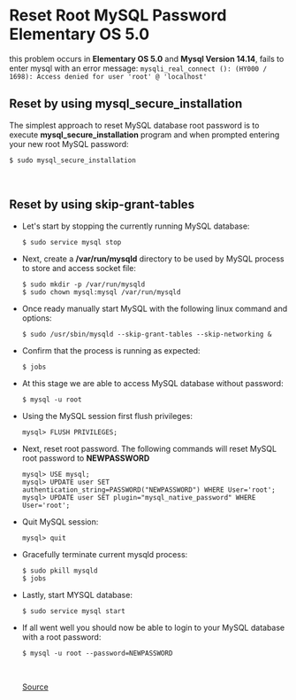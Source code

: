 # Reset Root MySQL Password Elementary OS 5.0

this problem occurs in **Elementary OS 5.0** and **Mysql Version 14.14**, fails to enter mysql with an error message: `mysqli_real_connect (): (HY000 / 1698): Access denied for user 'root' @ 'localhost'`

## Reset by using mysql_secure_installation

The simplest approach to reset MySQL database root password is to execute **mysql_secure_installation** program and when prompted entering your new root MySQL password: 

```console
$ sudo mysql_secure_installation
```
<br>

## Reset by using skip-grant-tables

- Let's start by stopping the currently running MySQL database: 

  ```console
  $ sudo service mysql stop
  ```

- Next, create a **/var/run/mysqld** directory to be used by MySQL process to store and access socket file:

  ```console
  $ sudo mkdir -p /var/run/mysqld
  $ sudo chown mysql:mysql /var/run/mysqld
  ```

- Once ready manually start MySQL with the following linux command and options:

  ```console
  $ sudo /usr/sbin/mysqld --skip-grant-tables --skip-networking &
  ```

- Confirm that the process is running as expected: 

  ```console
  $ jobs
  ````

- At this stage we are able to access MySQL database without password: 
  
  ```mysql
  $ mysql -u root
  ```

- Using the MySQL session first flush privileges: 

  ```mysql
  mysql> FLUSH PRIVILEGES;
  ```

- Next, reset root password. The following commands will reset MySQL root password to **NEWPASSWORD**

  ```mysql
  mysql> USE mysql;
  mysql> UPDATE user SET authentication_string=PASSWORD("NEWPASSWORD") WHERE User='root';
  mysql> UPDATE user SET plugin="mysql_native_password" WHERE User='root';
  ```

- Quit MySQL session: 

  ```mysql
  mysql> quit
  ```         

- Gracefully terminate current mysqld process:
  
  ```console
  $ sudo pkill mysqld
  $ jobs
  ```                                                                                                                                                                     
- Lastly, start MYSQL database: 

  ```console
  $ sudo service mysql start
  ```

- If all went well you should now be able to login to your MySQL database with a root password:

  ```console
  $ mysql -u root --password=NEWPASSWORD
  ```    
  
  <br>
  
  [Source](https://linuxconfig.org/how-to-reset-root-mysql-password-on-ubuntu-18-04-bionic-beaver-linux)
